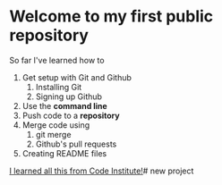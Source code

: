 # Welcome to my first public repository
 
So far I've learned how to
1. Get setup with Git and Github
	1. Installing Git
	1. Signing up Github
1. Use the **command line**
1. Push code to a **repository**
1. Merge code using
	1. git merge
	1. Github's pull requests
1. Creating README files
 
[I learned all this from Code Institute!](http://codeinstitute.net)# new project
